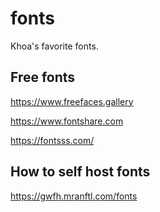 # fonts

Khoa's favorite fonts.

## Free fonts

https://www.freefaces.gallery

https://www.fontshare.com

https://fontsss.com/

## How to self host fonts

https://gwfh.mranftl.com/fonts
